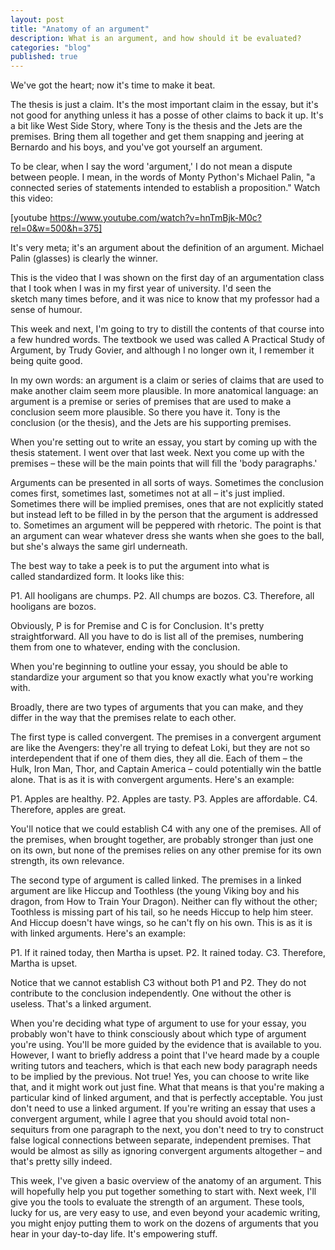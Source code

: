 ```yaml
---
layout: post
title: "Anatomy of an argument"
description: What is an argument, and how should it be evaluated?
categories: "blog"
published: true
---
```


We've got the heart; now it's time to make it beat.

The thesis is just a claim. It's the most important claim in the essay, but it's not good for anything unless it has a posse of other claims to back it up. It's a bit like West Side Story, where Tony is the thesis and the Jets are the premises. Bring them all together and get them snapping and jeering at Bernardo and his boys, and you've got yourself an argument.

To be clear, when I say the word 'argument,' I do not mean a dispute between people. I mean, in the words of Monty Python's Michael Palin, "a connected series of statements intended to establish a proposition." Watch this video:

[youtube https://www.youtube.com/watch?v=hnTmBjk-M0c?rel=0&w=500&h=375]

It's very meta; it's an argument about the definition of an argument. Michael Palin (glasses) is clearly the winner.

This is the video that I was shown on the first day of an argumentation class that I took when I was in my first year of university. I'd seen the sketch many times before, and it was nice to know that my professor had a sense of humour.

This week and next, I'm going to try to distill the contents of that course into a few hundred words. The textbook we used was called A Practical Study of Argument, by Trudy Govier, and although I no longer own it, I remember it being quite good.

In my own words: an argument is a claim or series of claims that are used to make another claim seem more plausible. In more anatomical language: an argument is a premise or series of premises that are used to make a conclusion seem more plausible. So there you have it. Tony is the conclusion (or the thesis), and the Jets are his supporting premises.

When you're setting out to write an essay, you start by coming up with the thesis statement. I went over that last week. Next you come up with the premises – these will be the main points that will fill the 'body paragraphs.'

Arguments can be presented in all sorts of ways. Sometimes the conclusion comes first, sometimes last, sometimes not at all – it's just implied. Sometimes there will be implied premises, ones that are not explicitly stated but instead left to be filled in by the person that the argument is addressed to. Sometimes an argument will be peppered with rhetoric. The point is that an argument can wear whatever dress she wants when she goes to the ball, but she's always the same girl underneath.

The best way to take a peek is to put the argument into what is called standardized form. It looks like this:

P1. All hooligans are chumps.
P2. All chumps are bozos.
C3. Therefore, all hooligans are bozos.

Obviously, P is for Premise and C is for Conclusion. It's pretty straightforward. All you have to do is list all of the premises, numbering them from one to whatever, ending with the conclusion.

When you're beginning to outline your essay, you should be able to standardize your argument so that you know exactly what you're working with.

Broadly, there are two types of arguments that you can make, and they differ in the way that the premises relate to each other.

The first type is called convergent. The premises in a convergent argument are like the Avengers: they're all trying to defeat Loki, but they are not so interdependent that if one of them dies, they all die. Each of them – the Hulk, Iron Man, Thor, and Captain America – could potentially win the battle alone. That is as it is with convergent arguments. Here's an example:

P1. Apples are healthy.
P2. Apples are tasty.
P3. Apples are affordable.
C4. Therefore, apples are great.

You'll notice that we could establish C4 with any one of the premises. All of the premises, when brought together, are probably stronger than just one on its own, but none of the premises relies on any other premise for its own strength, its own relevance.

The second type of argument is called linked. The premises in a linked argument are like Hiccup and Toothless (the young Viking boy and his dragon, from How to Train Your Dragon). Neither can fly without the other; Toothless is missing part of his tail, so he needs Hiccup to help him steer. And Hiccup doesn't have wings, so he can't fly on his own. This is as it is with linked arguments. Here's an example:

P1. If it rained today, then Martha is upset.
P2. It rained today.
C3. Therefore, Martha is upset.

Notice that we cannot establish C3 without both P1 and P2. They do not contribute to the conclusion independently. One without the other is useless. That's a linked argument.

When you're deciding what type of argument to use for your essay, you probably won't have to think consciously about which type of argument you're using. You'll be more guided by the evidence that is available to you. However, I want to briefly address a point that I've heard made by a couple writing tutors and teachers, which is that each new body paragraph needs to be implied by the previous. Not true! Yes, you can choose to write like that, and it might work out just fine. What that means is that you're making a particular kind of linked argument, and that is perfectly acceptable. You just don't need to use a linked argument. If you're writing an essay that uses a convergent argument, while I agree that you should avoid total non-sequiturs from one paragraph to the next, you don't need to try to construct false logical connections between separate, independent premises. That would be almost as silly as ignoring convergent arguments altogether – and that's pretty silly indeed.

This week, I've given a basic overview of the anatomy of an argument. This will hopefully help you put together something to start with. Next week, I'll give you the tools to evaluate the strength of an argument. These tools, lucky for us, are very easy to use, and even beyond your academic writing, you might enjoy putting them to work on the dozens of arguments that you hear in your day-to-day life. It's empowering stuff.